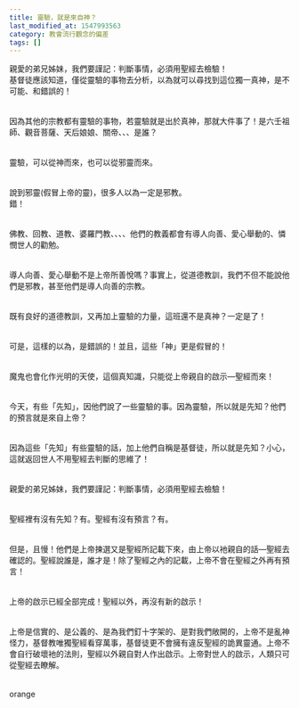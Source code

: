 ```yaml
---
title: 靈驗，就是來自神？
last_modified_at: 1547993563
category: 教會流行觀念的偏差
tags: []
---
```


<p>親愛的弟兄姊妹，我們要謹記：判斷事情，必須用聖經去檢驗！<br/><!--more-->基督徒應該知道，僅從靈驗的事物去分析，以為就可以尋找到這位獨一真神，是不可能、和錯誤的！<br/><br/><br/>因為其他的宗教都有靈驗的事物，若靈驗就是出於真神，那就大件事了！是六壬祖師、觀音菩薩、天后娘娘、關帝、、、是誰？<br/><br/><br/>靈驗，可以從神而來，也可以從邪靈而來。<br/><br/><br/>說到邪靈(假冒上帝的靈)，很多人以為一定是邪教。<br/>錯！<br/><br/><br/>佛教、回教、道教、婆羅門教、、、、他們的教義都會有導人向善、愛心舉動的、憐憫世人的勸勉。<br/><br/><br/>導人向善、愛心舉動不是上帝所善悅嗎？事實上，從道德教訓，我們不但不能說他們是邪教，甚至他們是導人向善的宗教。<br/><br/><br/>既有良好的道德教訓，又再加上靈驗的力量，這班還不是真神？一定是了！<br/><br/><br/>可是，這樣的以為，是錯誤的！並且，這些「神」更是假冒的！<br/><br/><br/>魔鬼也會化作光明的天使，這個真知識，只能從上帝親自的啟示—聖經而來！<br/><br/><br/>今天，有些「先知」，因他們說了一些靈驗的事。因為靈驗，所以就是先知？他們的預言就是來自上帝？<br/><br/><br/>因為這些「先知」有些靈驗的話，加上他們自稱是基督徒，所以就是先知？小心，這就返回世人不用聖經去判斷的思維了！<br/><br/><br/>親愛的弟兄姊妹，我們要謹記：判斷事情，必須用聖經去檢驗！<br/><br/><br/>聖經裡有沒有先知？有。聖經有沒有預言？有。<br/><br/><br/>但是，且慢！他們是上帝揀選又是聖經所記載下來，由上帝以衪親自的話—聖經去確認的。聖經說誰是，誰才是！除了聖經之內的記載，上帝不會在聖經之外再有預言！<br/><br/><br/>上帝的啟示已經全部完成！聖經以外，再沒有新的啟示！<br/><br/><br/>上帝是信實的、是公義的、是為我們釘十字架的、是對我們敞開的，上帝不是亂神怪力，基督教唯獨聖經看穿萬事，基督徒更不會擁有違反聖經的詭異靈通。上帝不會自行破壞衪的法則，聖經以外親自對人作出啟示。上帝對世人的啟示，人類只可從聖經去瞭解。<br/><br/><br/>orange<br/></p><p> </p><br/>
